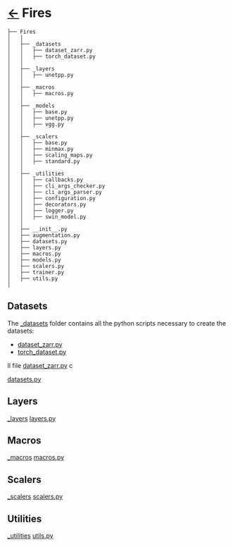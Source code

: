 # [&larr;](../README.md) Fires



    ├── Fires
    │   │
    │   ├── _datasets
    │   │   ├── dataset_zarr.py
    │   │   ├── torch_dataset.py
    │   │
    │   ├── _layers
    │   │   ├── unetpp.py
    │   │
    │   ├── _macros
    │   │   ├── macros.py
    │   │
    │   ├── _models
    │   │   ├── base.py
    │   │   ├── unetpp.py
    │   │   ├── vgg.py
    │   │
    │   ├── _scalers
    │   │   ├── base.py
    │   │   ├── minmax.py
    │   │   ├── scaling_maps.py
    │   │   ├── standard.py
    │   │
    │   ├── _utilities
    │   │   ├── callbacks.py
    │   │   ├── cli_args_checker.py
    │   │   ├── cli_args_parser.py
    │   │   ├── configuration.py
    │   │   ├── decorators.py
    │   │   ├── logger.py
    │   │   ├── swin_model.py
    │   │
    │   ├── __init__.py
    │   ├── augmentation.py
    │   ├── datasets.py
    │   ├── layers.py
    │   ├── macros.py
    │   ├── models.py
    │   ├── scalers.py
    │   ├── trainer.py
    │   ├── utils.py
    │

## Datasets

The [_datasets](../Fires/_datasets/) folder contains all the python scripts necessary to create the datasets:

- [dataset_zarr.py](../Fires/_datasets/dataset_zarr.py)
- [torch_dataset.py](../Fires/_datasets/torch_dataset.py)

Il file [dataset_zarr.py](../Fires/_datasets/dataset_zarr.py) c

[datasets.py](../Fires/datasets.py)

## Layers

[_layers](../Fires/_layers/)
[layers.py](../Fires/layers.py)

## Macros
[_macros](../Fires/_macros/)
[macros.py](../Fires/macros.py)

## Scalers
[_scalers](../Fires/_scalers/)
[scalers.py](../Fires/scalers.py)

## Utilities
[_utilities](../Fires/_utilities/)
[utils.py](../Fires/utils.py)
